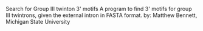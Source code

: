 Search for Group III twinton 3' motifs
A program to find 3' motifs for group III twintrons, given the external intron in FASTA format.
by: Matthew Bennett, Michigan State University

